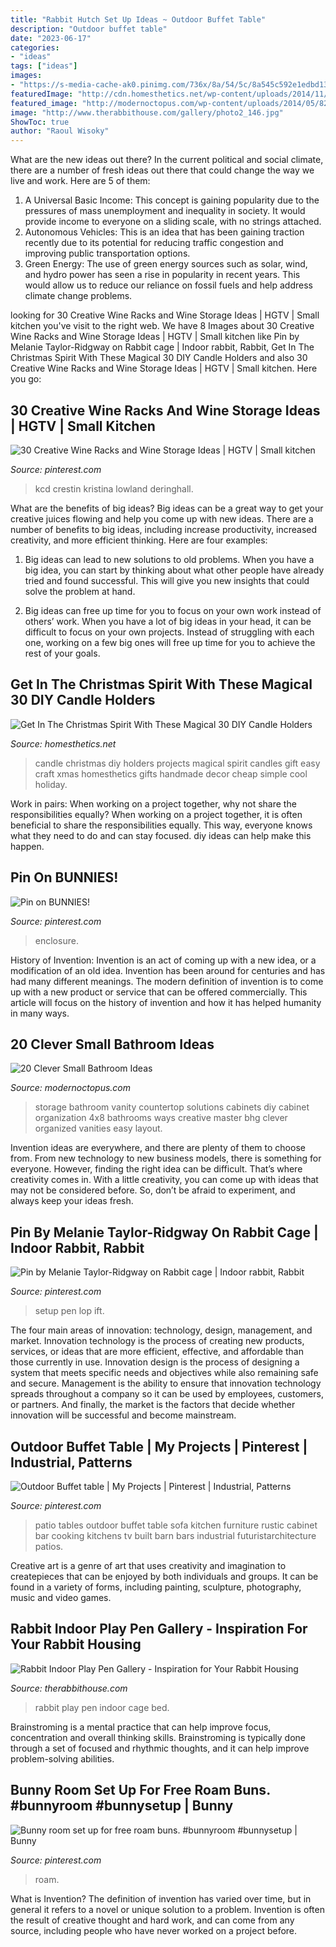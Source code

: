 ```yaml
---
title: "Rabbit Hutch Set Up Ideas ~ Outdoor Buffet Table"
description: "Outdoor buffet table"
date: "2023-06-17"
categories:
- "ideas"
tags: ["ideas"]
images:
- "https://s-media-cache-ak0.pinimg.com/736x/8a/54/5c/8a545c592e1edbd1349d924adc4ce971.jpg"
featuredImage: "http://cdn.homesthetics.net/wp-content/uploads/2014/11/Get-In-The-Christmas-Spirit-With-These-Magical-DIY-Candle-Holders-Projects-homesthetics-13.jpg"
featured_image: "http://modernoctopus.com/wp-content/uploads/2014/05/82.jpg"
image: "http://www.therabbithouse.com/gallery/photo2_146.jpg"
ShowToc: true
author: "Raoul Wisoky"
---
```



What are the new ideas out there?
In the current political and social climate, there are a number of fresh ideas out there that could change the way we live and work. Here are 5 of them: 
1. A Universal Basic Income: This concept is gaining popularity due to the pressures of mass unemployment and inequality in society. It would provide income to everyone on a sliding scale, with no strings attached.
2. Autonomous Vehicles: This is an idea that has been gaining traction recently due to its potential for reducing traffic congestion and improving public transportation options.
3. Green Energy: The use of green energy sources such as solar, wind, and hydro power has seen a rise in popularity in recent years. This would allow us to reduce our reliance on fossil fuels and help address climate change problems.

	

		
looking for 30 Creative Wine Racks and Wine Storage Ideas | HGTV | Small kitchen you've visit to the right web. We have 8 Images about 30 Creative Wine Racks and Wine Storage Ideas | HGTV | Small kitchen like Pin by Melanie Taylor-Ridgway on Rabbit cage | Indoor rabbit, Rabbit, Get In The Christmas Spirit With These Magical 30 DIY Candle Holders and also 30 Creative Wine Racks and Wine Storage Ideas | HGTV | Small kitchen. Here you go:
		
    
## 30 Creative Wine Racks And Wine Storage Ideas | HGTV | Small Kitchen

<img loading=lazy src="https://i.pinimg.com/736x/7a/ad/67/7aad67c809f3a447a4d586cb66f91f6a.jpg" onerror="this.onerror=null;this.src='https://tse1.mm.bing.net/th?id=OIP.hMuQ2NjyfmpcMbJYk07cvgHaJ4&amp;pid=15.1';" alt="30 Creative Wine Racks and Wine Storage Ideas | HGTV | Small kitchen">

_Source: pinterest.com_

>kcd crestin kristina lowland deringhall. 

	

What are the benefits of big ideas?
Big ideas can be a great way to get your creative juices flowing and help you come up with new ideas. There are a number of benefits to big ideas, including increase productivity, increased creativity, and more efficient thinking. Here are four examples:
1. Big ideas can lead to new solutions to old problems. When you have a big idea, you can start by thinking about what other people have already tried and found successful. This will give you new insights that could solve the problem at hand.

2. Big ideas can free up time for you to focus on your own work instead of others’ work. When you have a lot of big ideas in your head, it can be difficult to focus on your own projects. Instead of struggling with each one, working on a few big ones will free up time for you to achieve the rest of your goals.

    
## Get In The Christmas Spirit With These Magical 30 DIY Candle Holders

<img loading=lazy src="http://cdn.homesthetics.net/wp-content/uploads/2014/11/Get-In-The-Christmas-Spirit-With-These-Magical-DIY-Candle-Holders-Projects-homesthetics-13.jpg" onerror="this.onerror=null;this.src='https://tse1.mm.bing.net/th?id=OIP.2CD3FwY9prE7Xl0V6OaQDwHaQl&amp;pid=15.1';" alt="Get In The Christmas Spirit With These Magical 30 DIY Candle Holders">

_Source: homesthetics.net_

>candle christmas diy holders projects magical spirit candles gift easy craft xmas homesthetics gifts handmade decor cheap simple cool holiday. 

	

Work in pairs: When working on a project together, why not share the responsibilities equally?
When working on a project together, it is often beneficial to share the responsibilities equally. This way, everyone knows what they need to do and can stay focused. diy ideas can help make this happen.

    
## Pin On BUNNIES!

<img loading=lazy src="https://i.pinimg.com/736x/af/da/a5/afdaa5cb600a3837e949fc36d79b9ba5--rabbit-enclosure-bunny-care.jpg" onerror="this.onerror=null;this.src='https://tse1.mm.bing.net/th?id=OIP.MMhs7HVLXQDC6s9U4MHfiAHaE2&amp;pid=15.1';" alt="Pin on BUNNIES!">

_Source: pinterest.com_

>enclosure. 

	

History of Invention:
Invention is an act of coming up with a new idea, or a modification of an old idea. Invention has been around for centuries and has had many different meanings. The modern definition of invention is to come up with a new product or service that can be offered commercially. This article will focus on the history of invention and how it has helped humanity in many ways.

    
## 20 Clever Small Bathroom Ideas

<img loading=lazy src="http://modernoctopus.com/wp-content/uploads/2014/05/82.jpg" onerror="this.onerror=null;this.src='https://tse3.mm.bing.net/th?id=OIP.ffxMssWqLICR8MHOaALa3QHaJ3&amp;pid=15.1';" alt="20 Clever Small Bathroom Ideas">

_Source: modernoctopus.com_

>storage bathroom vanity countertop solutions cabinets diy cabinet organization 4x8 bathrooms ways creative master bhg clever organized vanities easy layout. 

	

Invention ideas are everywhere, and there are plenty of them to choose from. From new technology to new business models, there is something for everyone. However, finding the right idea can be difficult. That’s where creativity comes in. With a little creativity, you can come up with ideas that may not be considered before. So, don’t be afraid to experiment, and always keep your ideas fresh.

    
## Pin By Melanie Taylor-Ridgway On Rabbit Cage | Indoor Rabbit, Rabbit

<img loading=lazy src="https://i.pinimg.com/736x/32/97/36/329736b16c7c43f3d11f13407a2e8935--pet-rabbit-rabbit-toys.jpg" onerror="this.onerror=null;this.src='https://tse3.mm.bing.net/th?id=OIP.l1KtIRAmSaG2MLXsmjnWLQHaJ3&amp;pid=15.1';" alt="Pin by Melanie Taylor-Ridgway on Rabbit cage | Indoor rabbit, Rabbit">

_Source: pinterest.com_

>setup pen lop ift. 

	

The four main areas of innovation: technology, design, management, and market.
Innovation technology is the process of creating new products, services, or ideas that are more efficient, effective, and affordable than those currently in use. Innovation design is the process of designing a system that meets specific needs and objectives while also remaining safe and secure. Management is the ability to ensure that innovation technology spreads throughout a company so it can be used by employees, customers, or partners. And finally, the market is the factors that decide whether innovation will be successful and become mainstream.

    
## Outdoor Buffet Table | My Projects | Pinterest | Industrial, Patterns

<img loading=lazy src="https://s-media-cache-ak0.pinimg.com/736x/8a/54/5c/8a545c592e1edbd1349d924adc4ce971.jpg" onerror="this.onerror=null;this.src='https://tse1.mm.bing.net/th?id=OIP.gyxbyNujbv-D9IMGlii5NgHaJ3&amp;pid=15.1';" alt="Outdoor Buffet table | My Projects | Pinterest | Industrial, Patterns">

_Source: pinterest.com_

>patio tables outdoor buffet table sofa kitchen furniture rustic cabinet bar cooking kitchens tv built barn bars industrial futuristarchitecture patios. 

	

Creative art is a genre of art that uses creativity and imagination to createpieces that can be enjoyed by both individuals and groups. It can be found in a variety of forms, including painting, sculpture, photography, music and video games.

    
## Rabbit Indoor Play Pen Gallery - Inspiration For Your Rabbit Housing

<img loading=lazy src="http://www.therabbithouse.com/gallery/photo2_146.jpg" onerror="this.onerror=null;this.src='https://tse1.mm.bing.net/th?id=OIP.lejSbmNbD1G00V_xAqPt0QAAAA&amp;pid=15.1';" alt="Rabbit Indoor Play Pen Gallery - Inspiration for Your Rabbit Housing">

_Source: therabbithouse.com_

>rabbit play pen indoor cage bed. 

	

Brainstroming is a mental practice that can help improve focus, concentration and overall thinking skills. Brainstroming is typically done through a set of focused and rhythmic thoughts, and it can help improve problem-solving abilities.

    
## Bunny Room Set Up For Free Roam Buns. #bunnyroom #bunnysetup | Bunny

<img loading=lazy src="https://i.pinimg.com/736x/d1/a9/69/d1a9690e61b451837fe7d3788760a138.jpg" onerror="this.onerror=null;this.src='https://tse1.mm.bing.net/th?id=OIP.adxgjShMaPQdfgSmp5L9iwHaJw&amp;pid=15.1';" alt="Bunny room set up for free roam buns. #bunnyroom #bunnysetup | Bunny">

_Source: pinterest.com_

>roam. 

	

What is Invention?
The definition of invention has varied over time, but in general it refers to a novel or unique solution to a problem. Invention is often the result of creative thought and hard work, and can come from any source, including people who have never worked on a project before.

